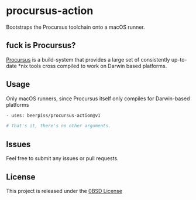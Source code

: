 # procursus-action

Bootstraps the Procursus toolchain onto a macOS runner. 

## fuck is Procursus?

[Procursus](https://github.com/ProcursusTeam/Procursus) is a build-system that provides a large set of consistently up-to-date *nix tools cross compiled to work on Darwin based platforms.

## Usage

Only macOS runners, since Procursus itself only compiles for Darwin-based platforms

```bash
- uses: beerpiss/procursus-action@v1

# That's it, there's no other arguments.

```

## Issues

Feel free to submit any issues or pull requests.

## License

This project is released under the [0BSD License](LICENSE)
